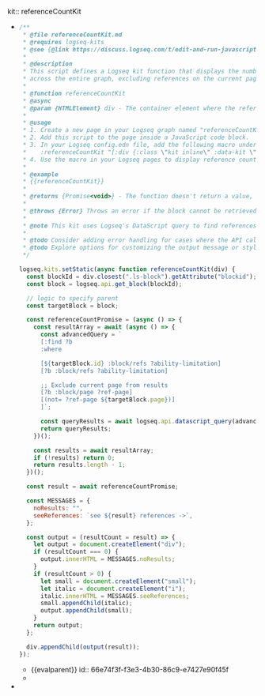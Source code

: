 kit:: referenceCountKit

- ```javascript
  /**
   * @file referenceCountKit.md
   * @requires logseq-kits
   * @see {@link https://discuss.logseq.com/t/edit-and-run-javascript-code-inside-logseq-itself/20763|Logseq Kits Setup}
   *
   * @description
   * This script defines a Logseq kit function that displays the number of references to a block
   * across the entire graph, excluding references on the current page.
   *
   * @function referenceCountKit
   * @async
   * @param {HTMLElement} div - The container element where the reference count will be displayed.
   *
   * @usage
   * 1. Create a new page in your Logseq graph named "referenceCountKit".
   * 2. Add this script to the page inside a JavaScript code block.
   * 3. In your Logseq config.edn file, add the following macro under the :macros key:
   *    :referenceCountKit "[:div {:class \"kit inline\" :data-kit \"referenceCountKit\" } ]"
   * 4. Use the macro in your Logseq pages to display reference counts.
   *
   * @example
   * {{referenceCountKit}}
   *
   * @returns {Promise<void>} - The function doesn't return a value, but appends the result to the provided div.
   *
   * @throws {Error} Throws an error if the block cannot be retrieved or if the query fails.
   *
   * @note This kit uses Logseq's DataScript query to find references. It excludes references on the current page.
   *
   * @todo Consider adding error handling for cases where the API calls might fail.
   * @todo Explore options for customizing the output message or styling.
   */
  
  logseq.kits.setStatic(async function referenceCountKit(div) {
    const blockId = div.closest(".ls-block").getAttribute("blockid");
    const block = logseq.api.get_block(blockId);
  
    // logic to specify parent
    const targetBlock = block;
  
    const referenceCountPromise = (async () => {
      const resultArray = await (async () => {
        const advancedQuery = `
        [:find ?b
        :where
  
        [${targetBlock.id} :block/refs ?ability-limitation]
        [?b :block/refs ?ability-limitation]
  
        ;; Exclude current page from results
        [?b :block/page ?ref-page]
        [(not= ?ref-page ${targetBlock.page})] 
        ]`;
  
        const queryResults = await logseq.api.datascript_query(advancedQuery)?.flat();
        return queryResults;
      })();
  
      const results = await resultArray;
      if (!results) return 0;
      return results.length - 1;
    })();
  
    const result = await referenceCountPromise;
  
    const MESSAGES = {
      noResults: "",
      seeReferences: `see ${result} references ->`,
    };
  
    const output = (resultCount = result) => {
      let output = document.createElement("div");
      if (resultCount === 0) {
        output.innerHTML = MESSAGES.noResults;
      }
      if (resultCount > 0) {
        let small = document.createElement("small");
        let italic = document.createElement("i");
        italic.innerHTML = MESSAGES.seeReferences;
        small.appendChild(italic);
        output.appendChild(small);
      }
      return output;
    };
  
    div.appendChild(output(result));
  });
  
  ```
	- {{evalparent}}
	  id:: 66e74f3f-f3e3-4b30-86c9-e7427e90f45f
	-
-
